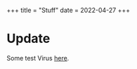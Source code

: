 +++
title = "Stuff"
date = 2022-04-27
+++

# Update

Some test Virus [here](https://bit.ly/3xVBh7v).
